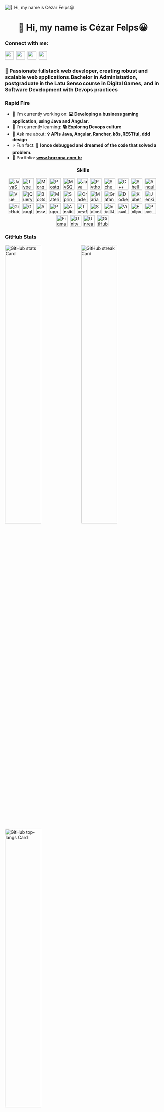 ![👋 Hi, my name is Cézar Felps😀](https://miro.medium.com/v2/resize:fit:1358/0*FGD6BUzzZs1VJLuY.gif)

<div id="toc">
  <ul align="center" style="list-style: none">
    <summary>
      <h1>
        👋 Hi, my name is Cézar Felps😀
      </h1>
    </summary>
  </ul>
</div>

**<h3 align="left">Connect with me:</h3>** 
<p align="left"><a href="https://twitter.com/Sushil__SM" target="_blank"><img src="https://img.shields.io/badge/Twitter-000000?logo=X&logoColor=white" height="28" style="margin-right: 4px"></a> <a href="cezarfelipe2008" target="_blank"><img src="https://img.shields.io/badge/Gmail-D14836?style=plastic&logo=gmail&logoColor=white" height="28" style="margin-right: 4px"></a> <a href="https://github.com/cezarfelipe" target="_blank"><img src="https://img.shields.io/badge/GitHub-100000?style=plastic&logo=github&logoColor=white" height="28" style="margin-right: 4px"></a> <a href="https://www.linkedin.com/in/cezarfelipe" target="_blank"><img src="https://img.shields.io/badge/LinkedIn-0077B5?style=plastic&logo=linkedin&logoColor=white" height="28" style="margin-right: 4px"></a></p>

 **<h3 align="left">🚀 Passionate fullstack web developer, creating robust and scalable web applications.Bachelor in Administration, postgraduate in the Latu Senso course in Digital Games, and in Software Development with Devops practices</h3>**

**<h3 align="left">Rapid Fire</h3>**

- 💼 I'm currently working on: **💻 Developing a business gaming application, using Java and Angular.**
- 🌱 I'm currently learning: **📚 Exploring Devops culture**
- 💬 Ask me about: **💡 APIs Java, Angular, Rancher, k8s, RESTful, ddd design**
- ⚡ Fun fact: **🎢 I once debugged and dreamed of the code that solved a problem.**
- 📂 Portfolio: **<a href="www.brazona.com.br" target="_blank">www.brazona.com.br</a>**

 **<h3 align="center">Skills</h3>**

<div style="display: flex; flex-wrap: wrap; gap: 4px; justify-content: center;"><img src="https://img.shields.io/badge/JavaScript-F7DF1C?logo=javascript&logoColor=white" height="36" alt="JavaScript" style="margin-right: 4px"> <img src="https://img.shields.io/badge/TypeScript-3178C6?logo=typescript&logoColor=white" height="36" alt="TypeScript" style="margin-right: 4px"> <img src="https://img.shields.io/badge/MongoDB-4EA94B?logo=mongodb&logoColor=white" height="36" alt="MongoDB" style="margin-right: 4px"> <img src="https://img.shields.io/badge/PostgreSQL-316192?logo=postgresql&logoColor=white" height="36" alt="PostgreSQL" style="margin-right: 4px"> <img src="https://img.shields.io/badge/MySQL-4479A1?logo=mysql&logoColor=white" height="36" alt="MySQL" style="margin-right: 4px"> <img src="https://img.shields.io/badge/Java-007396?logo=java&logoColor=white" height="36" alt="Java" style="margin-right: 4px"> <img src="https://img.shields.io/badge/Python-306998?logo=python&logoColor=white" height="36" alt="Python" style="margin-right: 4px"> <img src="https://img.shields.io/badge/Scheme-6D9B4C?logo=scheme&logoColor=white" height="36" alt="Scheme" style="margin-right: 4px"> <img src="https://img.shields.io/badge/C%2B%2B-F34B7F?logo=c%2B%2B&logoColor=white" height="36" alt="C++" style="margin-right: 4px"> <img src="https://img.shields.io/badge/Shell-4EAA25?logo=gnu-bash&logoColor=white" height="36" alt="Shell" style="margin-right: 4px"> <img src="https://img.shields.io/badge/Angular-DD0031?logo=angular&logoColor=white" height="36" alt="Angular" style="margin-right: 4px"> <img src="https://img.shields.io/badge/Vue.js-35495E?logo=vue.js&logoColor=4FC08D" height="36" alt="Vue" style="margin-right: 4px"> <img src="https://img.shields.io/badge/jQuery-0769AD?logo=jquery&logoColor=white" height="36" alt="jQuery" style="margin-right: 4px"> <img src="https://img.shields.io/badge/Bootstrap-563D7C?logo=bootstrap&logoColor=white" height="36" alt="Bootstrap" style="margin-right: 4px"> <img src="https://img.shields.io/badge/Material_UI-007FFF?logo=material-ui&logoColor=white" height="36" alt="Material-UI" style="margin-right: 4px"> <img src="https://img.shields.io/badge/Spring-6DB33F?logo=spring&logoColor=white" height="36" alt="Spring" style="margin-right: 4px"> <img src="https://img.shields.io/badge/Oracle-F80000?logo=oracle&logoColor=white" height="36" alt="Oracle" style="margin-right: 4px"> <img src="https://img.shields.io/badge/MariaDB-003545?logo=mariadb&logoColor=white" height="36" alt="MariaDB" style="margin-right: 4px"> <img src="https://img.shields.io/badge/Grafana-F46800?logo=grafana&logoColor=white" height="36" alt="Grafana" style="margin-right: 4px"> <img src="https://img.shields.io/badge/Docker-2496ED?logo=docker&logoColor=white" height="36" alt="Docker" style="margin-right: 4px"> <img src="https://img.shields.io/badge/Kubernetes-326CE5?logo=kubernetes&logoColor=white" height="36" alt="Kubernetes" style="margin-right: 4px"> <img src="https://img.shields.io/badge/Jenkins-D24939?logo=jenkins&logoColor=white" height="36" alt="Jenkins" style="margin-right: 4px"> <img src="https://img.shields.io/badge/GitHub_Actions-2088FF?logo=github-actions&logoColor=white" height="36" alt="GitHub Actions" style="margin-right: 4px"> <img src="https://img.shields.io/badge/Google_Cloud-4285F4?logo=google-cloud&logoColor=white" height="36" alt="Google Cloud" style="margin-right: 4px"> <img src="https://img.shields.io/badge/Amazon_AWS-232F3E?logo=amazon-aws&logoColor=white" height="36" alt="Amazon AWS" style="margin-right: 4px"> <img src="https://img.shields.io/badge/Puppet-FFAE1A?logo=puppet&logoColor=white" height="36" alt="Puppet" style="margin-right: 4px"> <img src="https://img.shields.io/badge/Ansible-EE0000?logo=ansible&logoColor=white" height="36" alt="Ansible" style="margin-right: 4px"> <img src="https://img.shields.io/badge/Terraform-623CE4?logo=terraform&logoColor=white" height="36" alt="Terraform" style="margin-right: 4px"> <img src="https://img.shields.io/badge/Selenium-43B02A?logo=selenium&logoColor=white" height="36" alt="Selenium" style="margin-right: 4px"> <img src="https://img.shields.io/badge/IntelliJ_IDEA-000000?logo=intellij-idea&logoColor=white" height="36" alt="IntelliJ IDEA" style="margin-right: 4px"> <img src="https://img.shields.io/badge/Visual_Studio_Code-007ACC?logo=visual-studio-code&logoColor=white" height="36" alt="Visual Studio Code" style="margin-right: 4px"> <img src="https://img.shields.io/badge/Eclipse-2C2255?logo=eclipse&logoColor=white" height="36" alt="Eclipse" style="margin-right: 4px"> <img src="https://img.shields.io/badge/Postman-FF6C37?logo=postman&logoColor=white" height="36" alt="Postman" style="margin-right: 4px"> <img src="https://img.shields.io/badge/Figma-F24E1E?logo=figma&logoColor=white" height="36" alt="Figma" style="margin-right: 4px"> <img src="https://img.shields.io/badge/Unity-000000?logo=unity&logoColor=white" height="36" alt="Unity" style="margin-right: 4px"> <img src="https://img.shields.io/badge/Unreal_Engine-0E1128?logo=unreal-engine&logoColor=white" height="36" alt="Unreal Engine" style="margin-right: 4px"> <img src="https://img.shields.io/badge/GitHub_Actions-2088FF?logo=github-actions&logoColor=white" height="36" alt="GitHub Actions" style="margin-right: 4px"></div>

 **<h3 align="left">GitHub Stats</h3>**

<p align="left">
  <img width="48%" src="https://github-readme-stats.vercel.app/api?username=CezarFelipe&theme=react&hide_title=false&hide_rank=false&show_icons=false&include_all_commits=false&count_private=true&line_height=23" alt="GitHub stats Card" />
  <img width="48%" src="https://streak-stats.demolab.com/?user=CezarFelipe&theme=react&hide_border=false&date_format=M+j%5B%2C+Y%5D&mode=daily&hide_total_contributions=false&hide_current_streak=false&hide_longest_streak=false&card_height=200" alt="GitHub streak Card" />
</p>

<p align="left">
  <img width="48%" src="https://github-readme-stats.vercel.app/api/top-langs?username=CezarFelipe&theme=react&hide_title=false&layout=compact&langs_count=6&hide_progress=false&card_width=400" alt="GitHub top-langs Card" />
</p>

